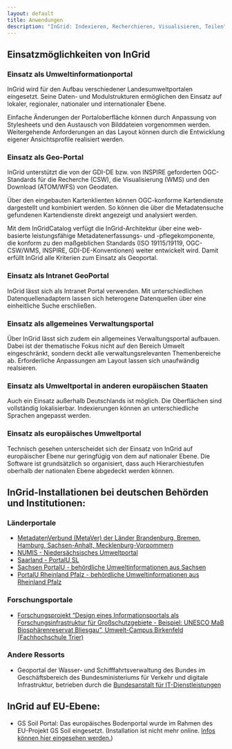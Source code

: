 ```yaml
---
layout: default
title: Anwendungen
description: "InGrid: Indexieren, Recherchieren, Visualisieren, Teilen"
---
```


## Einsatzmöglichkeiten von InGrid

### Einsatz als Umweltinformationportal

InGrid wird für den Aufbau verschiedener Landesumweltportalen eingesetzt. Seine Daten- und Modulstrukturen ermöglichen den Einsatz auf lokaler, regionaler, nationaler und internationaler Ebene.

Einfache Änderungen der Portaloberfläche können durch Anpassung von Stylesheets und den Austausch von Bilddateien vorgenommen werden. Weitergehende Anforderungen an das Layout können durch die Entwicklung eigener Ansichtsprofile realisiert werden.


### Einsatz als Geo-Portal

InGrid unterstützt die von der GDI-DE bzw. von INSPIRE geforderten OGC-Standards für die Recherche (CSW), die Visualisierung (WMS) und den Download (ATOM/WFS) von Geodaten.

Über den eingebauten Kartenklienten können OGC-konforme Kartendienste dargestellt und kombiniert werden. So können die über die Metadatensuche gefundenen Kartendienste direkt angezeigt und analysiert werden.

Mit dem InGridCatalog verfügt die InGrid-Architektur über eine web-basierte leistungsfähige Metadatenerfassungs- und -pflegekomponente, die konform zu den maßgeblichen Standards (ISO 19115/19119, OGC-CSW/WMS, INSPIRE,  GDI-DE-Konventionen) weiter entwickelt wird. Damit erfüllt InGrid alle Kriterien zum Einsatz als Geoportal.


### Einsatz als Intranet GeoPortal

InGrid lässt sich als Intranet Portal verwenden. Mit unterschiedlichen Datenquellenadaptern lassen sich heterogene Datenquellen über eine einheitliche Suche erschließen.

 
### Einsatz als allgemeines Verwaltungsportal

Über InGrid lässt sich zudem ein allgemeines Verwaltungsportal aufbauen. Dabei ist der thematische Fokus nicht auf den Bereich Umwelt eingeschränkt, sondern deckt alle verwaltungsrelevanten Themenbereiche ab. Erforderliche Anpassungen am Layout lassen sich unaufwändig realsieren.
 
### Einsatz als Umweltportal in anderen europäischen Staaten

Auch ein Einsatz außerhalb Deutschlands ist möglich. Die Oberflächen sind vollständig lokalisierbar. Indexierungen können an unterschiedliche Sprachen angepasst werden.

### Einsatz als europäisches Umweltportal

Technisch gesehen unterscheidet sich der Einsatz von InGrid auf europäischer Ebene nur geringfügig von dem auf nationaler Ebene. Die Software ist grundsätzlich so organisiert, dass auch Hierarchiestufen oberhalb der nationalen Ebene abgedeckt werden können.

## InGrid-Installationen bei deutschen Behörden und Institutionen:

### Länderportale

* [MetadatenVerbund (MetaVer) der Länder Brandenburg, Bremen, Hamburg, Sachsen-Anhalt, Mecklenburg-Vorpommern](http://metaver.de/)
* [NUMIS - Niedersächsisches Umweltportal](http://numis.niedersachsen.de/)
* [Saarland - PortalU SL](http://portalu.saarland.de/)
* [Sachsen PortalU - behördliche Umweltinformationen aus Sachsen](http://portalu.smul.sachsen.de/)
* [PortalU Rheinland Pfalz - behördliche Umweltinformationen aus Rheinland Pfalz](http://www.portalu.rlp.de/)
        
### Forschungsportale

* [Forschungsprojekt “Design eines Informationsportals als Forschungsinfrastruktur für Großschutzgebiete - Beispiel: UNESCO MaB Biosphärenreservat Bliesgau”, Umwelt-Campus Birkenfeld (Fachhochschule Trier)](http://forschungsserver.issgeo.org/)
        
### Andere Ressorts

* Geoportal der Wasser- und Schifffahrtsverwaltung des Bundes im Geschäftsbereich des Bundesministeriums für Verkehr und digitale Infrastruktur, betrieben durch die [Bundesanstalt für IT-Dienstleistungen](http://www.dlz-it.de/)

		
## InGrid auf EU-Ebene:

* GS Soil Portal: Das europäisches Bodenportal wurde im Rahmen des EU-Projekt GS Soil eingesetzt. (Installation ist nicht mehr online. [Infos können hier eingesehen werden.](http://ec.europa.eu/information_society/apps/projects/factsheet/index.cfm?project_ref=ECP-2008-GEO-318004))
